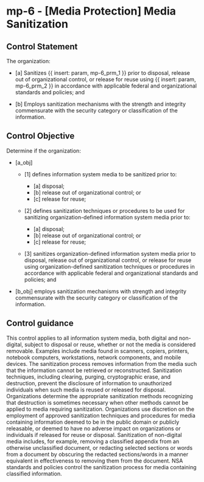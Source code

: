# mp-6 - \[Media Protection\] Media Sanitization

## Control Statement

The organization:

- \[a\] Sanitizes {{ insert: param, mp-6_prm_1 }} prior to disposal, release out of organizational control, or release for reuse using {{ insert: param, mp-6_prm_2 }} in accordance with applicable federal and organizational standards and policies; and

- \[b\] Employs sanitization mechanisms with the strength and integrity commensurate with the security category or classification of the information.

## Control Objective

Determine if the organization:

- \[a_obj\]

  - \[1\] defines information system media to be sanitized prior to:

    - \[a\] disposal;
    - \[b\] release out of organizational control; or
    - \[c\] release for reuse;

  - \[2\] defines sanitization techniques or procedures to be used for sanitizing organization-defined information system media prior to:

    - \[a\] disposal;
    - \[b\] release out of organizational control; or
    - \[c\] release for reuse;

  - \[3\] sanitizes organization-defined information system media prior to disposal, release out of organizational control, or release for reuse using organization-defined sanitization techniques or procedures in accordance with applicable federal and organizational standards and policies; and

- \[b_obj\] employs sanitization mechanisms with strength and integrity commensurate with the security category or classification of the information.

## Control guidance

This control applies to all information system media, both digital and non-digital, subject to disposal or reuse, whether or not the media is considered removable. Examples include media found in scanners, copiers, printers, notebook computers, workstations, network components, and mobile devices. The sanitization process removes information from the media such that the information cannot be retrieved or reconstructed. Sanitization techniques, including clearing, purging, cryptographic erase, and destruction, prevent the disclosure of information to unauthorized individuals when such media is reused or released for disposal. Organizations determine the appropriate sanitization methods recognizing that destruction is sometimes necessary when other methods cannot be applied to media requiring sanitization. Organizations use discretion on the employment of approved sanitization techniques and procedures for media containing information deemed to be in the public domain or publicly releasable, or deemed to have no adverse impact on organizations or individuals if released for reuse or disposal. Sanitization of non-digital media includes, for example, removing a classified appendix from an otherwise unclassified document, or redacting selected sections or words from a document by obscuring the redacted sections/words in a manner equivalent in effectiveness to removing them from the document. NSA standards and policies control the sanitization process for media containing classified information.
